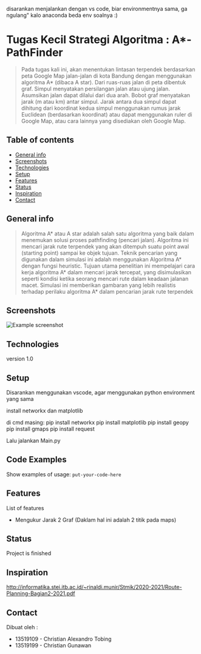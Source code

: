 disarankan menjalankan dengan vs code, biar environmentnya sama, ga ngulang"
kalo anaconda beda env soalnya :)

# Tugas Kecil Strategi Algoritma : A*-PathFinder
> Pada tugas kali ini, akan menentukan lintasan terpendek berdasarkan peta Google Map jalan-jalan di kota Bandung dengan menggunakan algoritma A* (dibaca A star). Dari ruas-ruas jalan di peta dibentuk graf. Simpul menyatakan persilangan jalan atau ujung jalan. Asumsikan jalan dapat dilalui dari dua arah. Bobot graf menyatakan jarak (m atau km) antar simpul. Jarak antara dua simpul dapat dihitung dari koordinat kedua simpul menggunakan rumus jarak Euclidean (berdasarkan koordinat) atau dapat menggunakan ruler di Google Map, atau cara lainnya yang disediakan oleh Google Map.

## Table of contents
* [General info](#general-info)
* [Screenshots](#screenshots)
* [Technologies](#technologies)
* [Setup](#setup)
* [Features](#features)
* [Status](#status)
* [Inspiration](#inspiration)
* [Contact](#contact)

## General info
> Algoritma A* atau A star adalah salah satu algoritma yang baik dalam menemukan  solusi proses pathfinding (pencari jalan). Algoritma ini mencari jarak rute terpendek yang akan ditempuh suatu point awal (starting point) sampai ke objek tujuan. Teknik pencarian yang digunakan dalam simulasi ini adalah menggunakan Algoritma A* dengan fungsi heuristic. Tujuan utama penelitian ini mempelajari cara kerja algoritma A* dalam mencari jarak tercepat, yang disimulasikan seperti kondisi ketika seorang mencari rute dalam keadaan jalanan macet. Simulasi ini memberikan gambaran yang lebih realistis terhadap perilaku algoritma A* dalam pencarian jarak rute terpendek

## Screenshots
![Example screenshot](./img/screenshot.png)

## Technologies
version 1.0

## Setup
Disarankan menggunakan vscode, agar menggunakan python environment yang sama

install networkx dan matplotlib

di cmd masing:
pip install networkx
pip install matplotlib
pip install geopy
pip install gmaps
pip install request

Lalu jalankan Main.py

## Code Examples
Show examples of usage:
`put-your-code-here`

## Features
List of features 
* Mengukur Jarak 2 Graf (Daklam hal ini adalah 2 titik pada maps)

## Status
Project is finished

## Inspiration
http://informatika.stei.itb.ac.id/~rinaldi.munir/Stmik/2020-2021/Route-Planning-Bagian2-2021.pdf

## Contact
Dibuat oleh :
 - 13519109 - Christian Alexandro Tobing
 - 13519199 - Christian Gunawan

